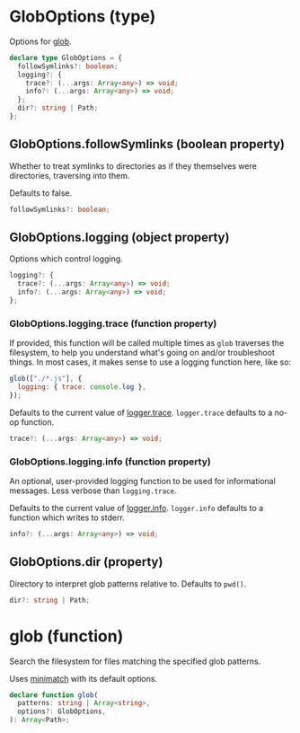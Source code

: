 <!-- INPUT:
/**
 * Options for {@link glob}.
 */
declare type GlobOptions = {
  /**
   * Whether to treat symlinks to directories as if they themselves were
   * directories, traversing into them.
   *
   * Defaults to false.
   */
  followSymlinks?: boolean;

  /** Options which control logging. */
  logging?: {
    /**
     * If provided, this function will be called multiple times as `glob`
     * traverses the filesystem, to help you understand what's going on and/or
     * troubleshoot things. In most cases, it makes sense to use a logging
     * function here, like so:
     *
     * ```js
     * glob(["./*.js"], {
     *  logging: { trace: console.log }
     * });
     * ```
     *
     * Defaults to the current value of {@link logger.trace}. `logger.trace`
     * defaults to a no-op function.
     */
    trace?: (...args: Array<any>) => void;

    /**
     * An optional, user-provided logging function to be used for informational
     * messages. Less verbose than `logging.trace`.
     *
     * Defaults to the current value of {@link logger.info}. `logger.info`
     * defaults to a function which writes to stderr.
     */
    info?: (...args: Array<any>) => void;
  };

  /**
   * Directory to interpret glob patterns relative to. Defaults to `pwd()`.
   */
  dir?: string | Path;
};

/**
 * Search the filesystem for files matching the specified glob patterns.
 *
 * Uses [minimatch](https://www.npmjs.com/package/minimatch) with its default
 * options.
 */
declare function glob(
  patterns: string | Array<string>,
  options?: GlobOptions
): Array<Path>;

-->
# GlobOptions (type)

Options for [glob](#).

```ts
declare type GlobOptions = {
  followSymlinks?: boolean;
  logging?: {
    trace?: (...args: Array<any>) => void;
    info?: (...args: Array<any>) => void;
  };
  dir?: string | Path;
};
```

## GlobOptions.followSymlinks (boolean property)

Whether to treat symlinks to directories as if they themselves were
directories, traversing into them.

Defaults to false.

```ts
followSymlinks?: boolean;
```

## GlobOptions.logging (object property)

Options which control logging.

```ts
logging?: {
  trace?: (...args: Array<any>) => void;
  info?: (...args: Array<any>) => void;
};
```

### GlobOptions.logging.trace (function property)

If provided, this function will be called multiple times as `glob`
traverses the filesystem, to help you understand what's going on and/or
troubleshoot things. In most cases, it makes sense to use a logging
function here, like so:

```js
glob(["./*.js"], {
  logging: { trace: console.log },
});
```

Defaults to the current value of [logger.trace](#). `logger.trace`
defaults to a no-op function.

```ts
trace?: (...args: Array<any>) => void;
```

### GlobOptions.logging.info (function property)

An optional, user-provided logging function to be used for informational
messages. Less verbose than `logging.trace`.

Defaults to the current value of [logger.info](#). `logger.info`
defaults to a function which writes to stderr.

```ts
info?: (...args: Array<any>) => void;
```

## GlobOptions.dir (property)

Directory to interpret glob patterns relative to. Defaults to `pwd()`.

```ts
dir?: string | Path;
```

# glob (function)

Search the filesystem for files matching the specified glob patterns.

Uses [minimatch](https://www.npmjs.com/package/minimatch) with its default
options.

```ts
declare function glob(
  patterns: string | Array<string>,
  options?: GlobOptions,
): Array<Path>;
```

<!-- OUTPUT.frontmatter:
null
-->
<!-- OUTPUT.warnings:
[
  "No link URL provided for \"glob\"; falling back to \"#\"",
  "No link URL provided for \"logger.trace\"; falling back to \"#\"",
  "No link URL provided for \"logger.info\"; falling back to \"#\""
]
-->
